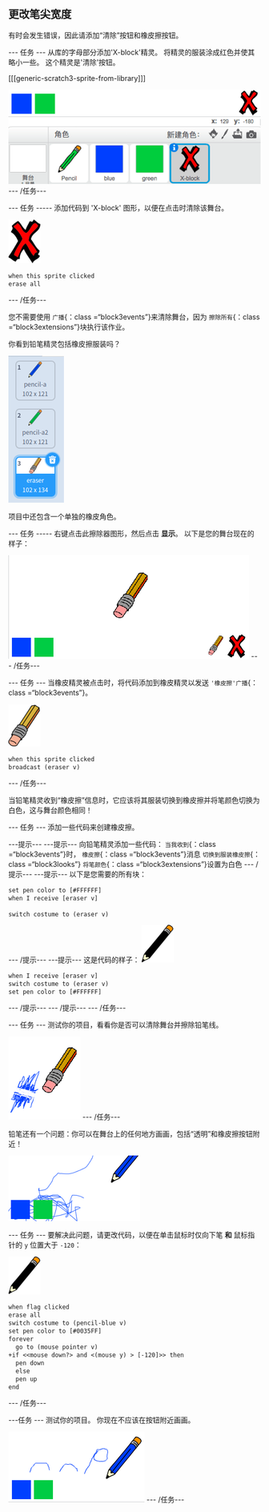 ## 更改笔尖宽度

有时会发生错误，因此请添加“清除”按钮和橡皮擦按钮。

\--- 任务 \--- 从库的字母部分添加'X-block'精灵。 将精灵的服装涂成红色并使其略小一些。 这个精灵是'清除'按钮。

[[[generic-scratch3-sprite-from-library]]]

![截屏](images/paint-x.png) \--- /任务\---

\--- 任务 \----- 添加代码到 'X-block' 图形，以便在点击时清除该舞台。

![交叉](images/cross.png)

```blocks3
when this sprite clicked
erase all
```

\--- /任务\---

您不需要使用 `广播`{：class =“block3events”}来清除舞台，因为 `擦除所有`{：class =“block3extensions”}块执行该作业。

你看到铅笔精灵包括橡皮擦服装吗？

![截屏](images/paint-eraser-costume.png)

项目中还包含一个单独的橡皮角色。

\--- 任务 \----- 右键点击此擦除器图形，然后点击 **显示**。 以下是您的舞台现在的样子：

![截屏](images/paint-eraser-stage.png) \--- /任务\---

\--- 任务 \--- 当橡皮精灵被点击时，将代码添加到橡皮精灵以发送 `'橡皮擦'广播`{：class =“block3events”}。

![橡皮](images/eraser.png)

```blocks3
when this sprite clicked
broadcast (eraser v)
```

\--- /任务\---

当铅笔精灵收到“橡皮擦”信息时，它应该将其服装切换到橡皮擦并将笔颜色切换为白色，这与舞台颜色相同！

\--- 任务 \--- 添加一些代码来创建橡皮擦。

\---提示\--- \---提示\--- 向铅笔精灵添加一些代码： `当我收到`{：class =“block3events”}时， `橡皮擦`{：class =“block3events”}消息 `切换到服装橡皮擦`{：class =“block3looks”} `将笔颜色`{：class =“block3extensions”}设置为白色 \--- /提示\--- \---提示\--- 以下是您需要的所有块：

```blocks3
set pen color to [#FFFFFF]
when I receive [eraser v]

switch costume to (eraser v)
```

\--- /提示\--- \---提示\--- 这是代码的样子： ![铅笔](images/pencil.png)

```blocks3
when I receive [eraser v]
switch costume to (eraser v)
set pen color to [#FFFFFF]
```

\--- /提示\--- \--- /提示\--- \--- /任务\---

\--- 任务 \--- 测试你的项目，看看你是否可以清除舞台并擦除铅笔线。

![截屏](images/paint-erase-test.png) \--- /任务\---

铅笔还有一个问题：你可以在舞台上的任何地方画画，包括“透明”和橡皮擦按钮附近！

![截屏](images/paint-draw-problem.png)

\--- 任务 \--- 要解决此问题，请更改代码，以便在单击鼠标时仅向下笔 **和** 鼠标指针的 `y` 位置大于 `-120`：

![铅笔](images/pencil.png)

```blocks3
when flag clicked
erase all
switch costume to (pencil-blue v)
set pen color to [#0035FF]
forever
  go to (mouse pointer v)
+if <<mouse down?> and <(mouse y) > [-120]>> then 
  pen down
  else
  pen up
end
```

\--- /任务\---

\---任务 \--- 测试你的项目。 你现在不应该在按钮附近画画。

![截屏](images/paint-fixed.png) \--- /任务\---